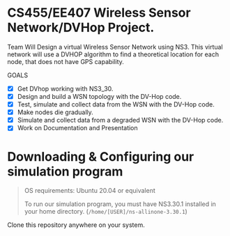 # CS455/EE407 Wireless Sensor Network/DVHop Project. 
Team Will Design a virtual Wireless Sensor Network using NS3. This virtual network will use a DVHOP algorithm to find a theoretical location for each node, that does not have GPS capability.

GOALS
- [x] Get DVhop working with NS3_30.
- [x] Design and build a WSN topology with the DV-Hop code.
- [x] Test, simulate and collect data from the WSN with the DV-Hop code.
- [x] Make nodes die gradually.
- [x] Simulate and collect data from a degraded WSN with the DV-Hop code.
- [x] Work on Documentation and Presentation

# Downloading & Configuring our simulation program
> OS requirements: Ubuntu 20.04 or equivalent 
>
> To run our simulation program, you must have NS3.30.1 installed in your
> home directory. (`/home/[USER]/ns-allinone-3.30.1`)

Clone this repository anywhere on your system.
